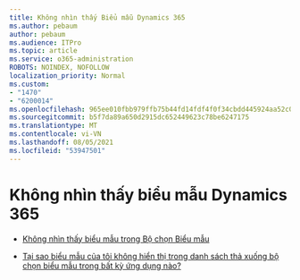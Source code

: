 ```yaml
---
title: Không nhìn thấy Biểu mẫu Dynamics 365
ms.author: pebaum
author: pebaum
ms.audience: ITPro
ms.topic: article
ms.service: o365-administration
ROBOTS: NOINDEX, NOFOLLOW
localization_priority: Normal
ms.custom:
- "1470"
- "6200014"
ms.openlocfilehash: 965ee010fbb979ffb75b44fd14fdf4f0f34cbdd445924aa52c0937b5b1f5cc8e
ms.sourcegitcommit: b5f7da89a650d2915dc652449623c78be6247175
ms.translationtype: MT
ms.contentlocale: vi-VN
ms.lasthandoff: 08/05/2021
ms.locfileid: "53947501"
---
```

# <a name="dynamics-365-form-not-visible"></a>Không nhìn thấy biểu mẫu Dynamics 365

* [Không nhìn thấy biểu mẫu trong Bộ chọn Biểu mẫu](https://docs.microsoft.com/dynamics365/customer-engagement/customize/control-access-forms)

* [Tại sao biểu mẫu của tôi không hiển thị trong danh sách thả xuống bộ chọn biểu mẫu trong bất kỳ ứng dụng nào?](https://docs.microsoft.com/powerapps/maker/model-driven-apps/create-design-forms?branch=master#why-is-my-form-not-visible-in-the-form-selector-drop-down-in-my-app)
